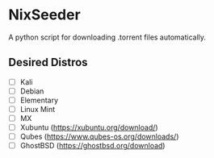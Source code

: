 # NixSeeder
A python script for downloading .torrent files automatically.

## Desired Distros
- [ ] Kali
- [ ] Debian
- [ ] Elementary
- [ ] Linux Mint
- [ ] MX
- [ ] Xubuntu  (https://xubuntu.org/download/)
- [ ] Qubes    (https://www.qubes-os.org/downloads/)
- [ ] GhostBSD (https://ghostbsd.org/download)
